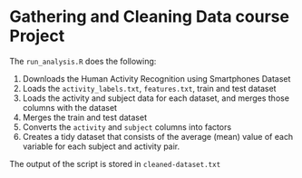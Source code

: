 # Gathering and Cleaning Data course Project

The `run_analysis.R` does the following:
1. Downloads the Human Activity Recognition using Smartphones Dataset
2. Loads the `activity_labels.txt`, `features.txt`, train and test dataset
3. Loads the activity and subject data for each dataset, and merges those
   columns with the dataset
4. Merges the train and test dataset
5. Converts the `activity` and `subject` columns into factors
6. Creates a tidy dataset that consists of the average (mean) value of each
   variable for each subject and activity pair.

The output of the script is stored in `cleaned-dataset.txt`

